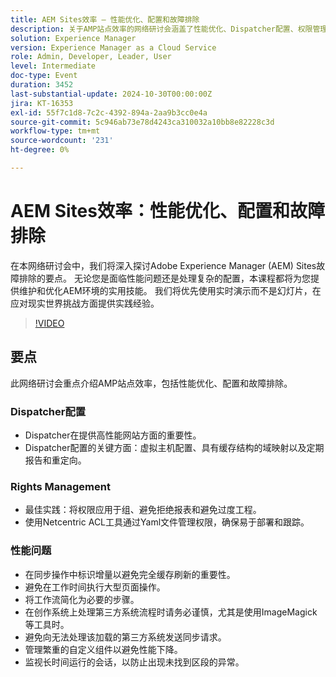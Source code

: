 ```yaml
---
title: AEM Sites效率 — 性能优化、配置和故障排除
description: 关于AMP站点效率的网络研讨会涵盖了性能优化、Dispatcher配置、权限管理最佳实践以及解决性能问题的策略。
solution: Experience Manager
version: Experience Manager as a Cloud Service
role: Admin, Developer, Leader, User
level: Intermediate
doc-type: Event
duration: 3452
last-substantial-update: 2024-10-30T00:00:00Z
jira: KT-16353
exl-id: 55f7c1d8-7c2c-4392-894a-2aa9b3cc0e4a
source-git-commit: 5c946ab73e78d4243ca310032a10bb8e82228c3d
workflow-type: tm+mt
source-wordcount: '231'
ht-degree: 0%

---
```


# AEM Sites效率：性能优化、配置和故障排除

在本网络研讨会中，我们将深入探讨Adobe Experience Manager (AEM) Sites故障排除的要点。 无论您是面临性能问题还是处理复杂的配置，本课程都将为您提供维护和优化AEM环境的实用技能。 我们将优先使用实时演示而不是幻灯片，在应对现实世界挑战方面提供实践经验&#x200B;。

>[!VIDEO](https://video.tv.adobe.com/v/3435114/?learn=on)

## 要点

此网络研讨会重点介绍AMP站点效率，包括性能优化、配置和故障排除。

### Dispatcher配置

* Dispatcher在提供高性能网站方面的重要性。
* Dispatcher配置的关键方面：虚拟主机配置、具有缓存结构的域映射以及定期报告和重定向。

### Rights Management

* 最佳实践：将权限应用于组、避免拒绝报表和避免过度工程。
* 使用Netcentric ACL工具通过Yaml文件管理权限，确保易于部署和跟踪。

### 性能问题

* 在同步操作中标识增量以避免完全缓存刷新的重要性。
* 避免在工作时间执行大型页面操作。
* 将工作流简化为必要的步骤。
* 在创作系统上处理第三方系统流程时请务必谨慎，尤其是使用ImageMagick等工具时。
* 避免向无法处理该加载的第三方系统发送同步请求。
* 管理繁重的自定义组件以避免性能下降。
* 监视长时间运行的会话，以防止出现未找到区段的异常。
